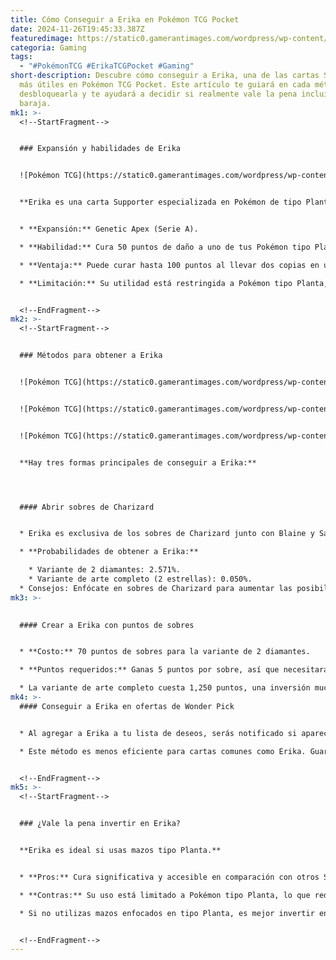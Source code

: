 ```yaml
---
title: Cómo Conseguir a Erika en Pokémon TCG Pocket
date: 2024-11-26T19:45:33.387Z
featuredimage: https://static0.gamerantimages.com/wordpress/wp-content/uploads/wm/2024/11/pokemon-tcg-pocket-erika-card-guide.jpg?q=70&fit=crop&w=1140&h=&dpr=1
categoria: Gaming
tags:
  - "#PokémonTCG #ErikaTCGPocket #Gaming"
short-description: Descubre cómo conseguir a Erika, una de las cartas Supporter
  más útiles en Pokémon TCG Pocket. Este artículo te guiará en cada método para
  desbloquearla y te ayudará a decidir si realmente vale la pena incluirla en tu
  baraja.
mk1: >-
  <!--StartFragment-->


  ### Expansión y habilidades de Erika


  ![Pokémon TCG](https://static0.gamerantimages.com/wordpress/wp-content/uploads/wm/2024/11/pokemon-tcg-pocket-erika-card-variants.jpg?q=49&fit=crop&w=825&dpr=2 "Pokémon TCG")


  **Erika es una carta Supporter especializada en Pokémon de tipo Planta.**


  * **Expansión:** Genetic Apex (Serie A).

  * **Habilidad:** Cura 50 puntos de daño a uno de tus Pokémon tipo Planta.

  * **Ventaja:** Puede curar hasta 100 puntos al llevar dos copias en una baraja.

  * **Limitación:** Su utilidad está restringida a Pokémon tipo Planta, lo que la hace menos viable en metajuegos dominados por Mewtwo y Pikachu.


  <!--EndFragment-->
mk2: >-
  <!--StartFragment-->


  ### Métodos para obtener a Erika


  ![Pokémon TCG](https://static0.gamerantimages.com/wordpress/wp-content/uploads/wm/2024/11/pokemon-tcg-pocket-secret-mission-apex-genetic-museum-1.jpg?q=49&fit=crop&w=750&h=422&dpr=2 "Pokémon TCG")


  ![Pokémon TCG](https://static0.gamerantimages.com/wordpress/wp-content/uploads/wm/2024/11/pokemon-tcg-pocket-pack-points-exchange-shop.jpg?q=49&fit=crop&w=750&h=422&dpr=2 "Pokémon TCG")


  ![Pokémon TCG](https://static0.gamerantimages.com/wordpress/wp-content/uploads/2024/11/wonder-pick-button.jpg?q=49&fit=crop&w=750&h=422&dpr=2 "Pokémon TCG")


  **Hay tres formas principales de conseguir a Erika:**




  #### Abrir sobres de Charizard


  * Erika es exclusiva de los sobres de Charizard junto con Blaine y Sabrina.

  * **Probabilidades de obtener a Erika:**

    * Variante de 2 diamantes: 2.571%.
    * Variante de arte completo (2 estrellas): 0.050%.
  * Consejos: Enfócate en sobres de Charizard para aumentar las posibilidades.
mk3: >-
  

  #### Crear a Erika con puntos de sobres


  * **Costo:** 70 puntos de sobres para la variante de 2 diamantes.

  * **Puntos requeridos:** Ganas 5 puntos por sobre, así que necesitarás abrir 14 sobres.

  * La variante de arte completo cuesta 1,250 puntos, una inversión mucho mayor.
mk4: >-
  #### Conseguir a Erika en ofertas de Wonder Pick


  * Al agregar a Erika a tu lista de deseos, serás notificado si aparece en ofertas de Wonder Pick.

  * Este método es menos eficiente para cartas comunes como Erika. Guarda tus recursos para cartas más raras.


  <!--EndFragment-->
mk5: >-
  <!--StartFragment-->


  ### ¿Vale la pena invertir en Erika?


  **Erika es ideal si usas mazos tipo Planta.**


  * **Pros:** Cura significativa y accesible en comparación con otros Supporters.

  * **Contras:** Su uso está limitado a Pokémon tipo Planta, lo que reduce su versatilidad en otros mazos.

  * Si no utilizas mazos enfocados en tipo Planta, es mejor invertir en Supporters más universales como Giovanni.


  <!--EndFragment-->
---
```

